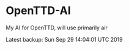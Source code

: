 # OpenTTD-AI
My AI for OpenTTD, will use primarily air

Latest backup: Sun Sep 29 14:04:01 UTC 2019
